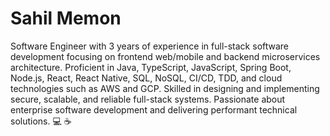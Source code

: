 # Sahil Memon

Software Engineer with 3 years of experience in full-stack software development focusing on frontend web/mobile and backend microservices architecture. Proficient in Java, TypeScript, JavaScript, Spring Boot, Node.js, React, React Native, SQL, NoSQL, CI/CD, TDD, and cloud technologies such as AWS and GCP. Skilled in designing and implementing secure, scalable, and reliable full-stack systems. Passionate about enterprise software development and delivering performant technical solutions. 💻 ☕️
